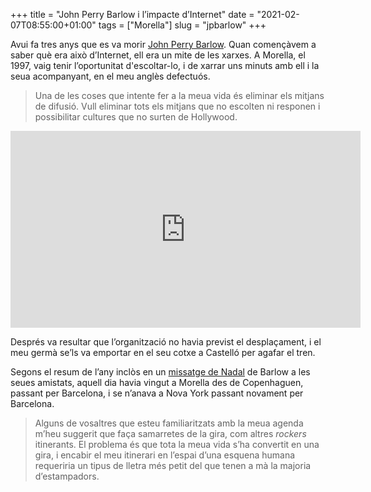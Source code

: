 +++
title = "John Perry Barlow i l’impacte d’Internet"
date = "2021-02-07T08:55:00+01:00"
tags = ["Morella"]
slug = "jpbarlow"
+++

Avui fa tres anys que es va morir [John Perry Barlow](https://ca.wikipedia.org/wiki/John_Perry_Barlow). Quan començàvem a saber què era això d’Internet, ell era un mite de les xarxes. A Morella, el 1997, vaig tenir l’oportunitat d'escoltar-lo, i de xarrar uns minuts amb ell i la seua acompanyant, en el meu anglès defectuós.

> Una de les coses que intente fer a la meua vida és eliminar els mitjans de difusió. Vull eliminar tots els mitjans que no escolten ni responen i possibilitar cultures que no surten de Hollywood.

<iframe width="560" height="315" src="https://www.youtube-nocookie.com/embed/qAMQ5tqph2w" frameborder="0" allow="accelerometer; autoplay; clipboard-write; encrypted-media; gyroscope; picture-in-picture" allowfullscreen></iframe>

Després va resultar que l’organització no havia previst el desplaçament, i el meu germà se’ls va emportar en el seu cotxe a Castelló per agafar el tren.

Segons el resum de l’any inclòs en un [missatge de Nadal](http://scripting.com/97/12/stories/barlowChristmasSpecial.html) de Barlow a les seues amistats, aquell dia havia vingut a Morella des de Copenhaguen, passant per Barcelona, i se n’anava a Nova York passant novament per Barcelona.

> Alguns de vosaltres que esteu familiaritzats amb la meua agenda m’heu suggerit que faça samarretes de la gira, com altres *rockers* itinerants. El problema és que tota la meua vida s’ha convertit en una gira, i encabir el meu itinerari en l’espai d’una esquena humana requeriria un tipus de lletra més petit del que tenen a mà la majoria d’estampadors.